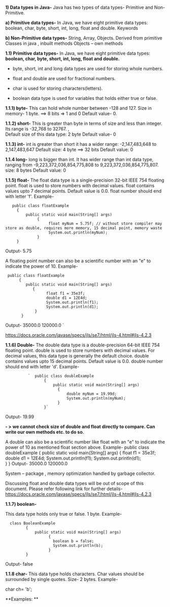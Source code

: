 
**1) Data types in Java-**
   Java has two types of data types- Primitive and Non-Primitive.

**a) Primitive data types-**
In Java, we have eight primitive data types: boolean, char, byte, short, int, long, float and double.
Keywords

**b) Non-Primitive data types-**
String, Array, Objects.
Derived from primitive
Classes in java , inbuilt methods
Objects – own methods


**1.1) Primitive data types-**
In Java, we have eight primitive data types: **boolean, char, byte, short, int, long, float and double.**

- byte, short, int and long data types are used for storing whole numbers.

- float and double are used for fractional numbers.

- char is used for storing characters(letters).

- boolean data type is used for variables that holds either true or false.


**1.1.1) byte-**
This can hold whole number between -128 and 127.
Size in memory- 1 byte. ==> 8 bits => 1 and 0
Default value- 0.

**1.1.2) short-**
This is greater than byte in terms of size and less than integer. Its range is -32,768 to 32767. ,  
Default size of this data type: 2 byte
Default value- 0

**1.1.3) int-**
int is greater than short it has a wider range: -2,147,483,648 to 2,147,483,647
Default size: 4 byte ==> 32 bits
Default value: 0

**1.1.4 long-**
long is bigger than int. It has wider range than int data type, ranging from -9,223,372,036,854,775,808 to 9,223,372,036,854,775,807.
size: 8 bytes
Default value: 0


**1.1.5) float-**
The float data type is a single-precision 32-bit IEEE 754 floating point. float is used to store numbers with decimal values. float contains values upto 7 decimal points. Default value is 0.0. float number should end with letter 'f'.
Example-

       public class floatExample
         {
             public static void main(String[] args)
                  {
                       float myNum = 5.75f; // without store compiler may store as double, requires more memory, 15 decimal point, memory waste
                       System.out.println(myNum);
                  }
         }
Output-
5.75 



A floating point number can also be a scientific number with an "e" to indicate the power of 10.
Example-

     public class floatExample
          {
             public static void main(String[] args) 
                {
                      float f1 = 35e3f;
                      double d1 = 12E4d;
                      System.out.println(f1);
                      System.out.println(d1);  
                 }
           }
Output-
35000.0
120000.0
`

https://docs.oracle.com/javase/specs/jls/se7/html/jls-4.html#jls-4.2.3

**1.1.6) Double-**
The double data type is a double-precision 64-bit IEEE 754 floating point. double is used to store numbers with decimal values. For decimal values, this data type is generally the default choice. double contains values upto 15 decimal points. Default value is 0.0. double number should end with letter 'd'.
Example-

              `  public class doubleExample
                     {
                         public static void main(String[] args) 
                           {
                               double myNum = 19.99d;
                               System.out.println(myNum);  
                           }
                     }`
Output-
19.99


**- > we cannot check size of double and float directly to compare. Can write our own methods etc. to do so.**

A double can also be a scientific number like float with an "e" to indicate the power of 10 as mentioned float section above.
Example-
     public class doubleExample
          {
             public static void main(String[] args) 
                {
                      float f1 = 35e3f;
                      double d1 = 12E4d;
                      System.out.println(f1);
                      System.out.println(d1);  
                 }
           }
Output-
35000.0
120000.0

System – package , memory optimization handled by garbage collector.

 
Discussing float and double data types will be out of scope of this document. Please refer following link for further details- https://docs.oracle.com/javase/specs/jls/se7/html/jls-4.html#jls-4.2.3

**1.1.7) boolean-**

This data type holds only true or false.
1 byte. 
Example-

      class BooleanExample
             {
                 public static void main(String[] args) 
                       {    	
    	                 boolean b = false;
    	                 System.out.println(b);
                       }
             }
Output-
false

**1.1.8 char-**
This data type holds characters. Char values should be surrounded by single quotes. Size- 2 bytes.
Example-

char ch= 'b';

**Examples:  **
